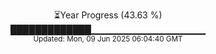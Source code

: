 <p align="center">
⏳Year Progress (43.63 %)<br>
█████████████▁▁▁▁▁▁▁▁▁▁▁▁▁▁▁▁▁ <br>
<sub>Updated: Mon, 09 Jun 2025 06:04:40 GMT</sub>
</p>

